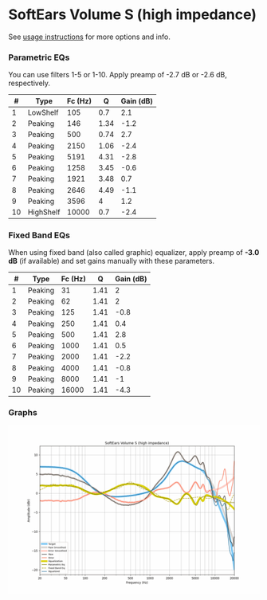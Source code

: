 # SoftEars Volume S (high impedance)
See [usage instructions](https://github.com/jaakkopasanen/AutoEq#usage) for more options and info.

### Parametric EQs
You can use filters 1-5 or 1-10. Apply preamp of -2.7 dB or -2.6 dB, respectively.

|   # | Type      |   Fc (Hz) |    Q |   Gain (dB) |
|-----|-----------|-----------|------|-------------|
|   1 | LowShelf  |       105 | 0.7  |         2.1 |
|   2 | Peaking   |       146 | 1.34 |        -1.2 |
|   3 | Peaking   |       500 | 0.74 |         2.7 |
|   4 | Peaking   |      2150 | 1.06 |        -2.4 |
|   5 | Peaking   |      5191 | 4.31 |        -2.8 |
|   6 | Peaking   |      1258 | 3.45 |        -0.6 |
|   7 | Peaking   |      1921 | 3.48 |         0.7 |
|   8 | Peaking   |      2646 | 4.49 |        -1.1 |
|   9 | Peaking   |      3596 | 4    |         1.2 |
|  10 | HighShelf |     10000 | 0.7  |        -2.4 |

### Fixed Band EQs
When using fixed band (also called graphic) equalizer, apply preamp of **-3.0 dB** (if available) and set gains manually with these parameters.

|   # | Type    |   Fc (Hz) |    Q |   Gain (dB) |
|-----|---------|-----------|------|-------------|
|   1 | Peaking |        31 | 1.41 |         2   |
|   2 | Peaking |        62 | 1.41 |         2   |
|   3 | Peaking |       125 | 1.41 |        -0.8 |
|   4 | Peaking |       250 | 1.41 |         0.4 |
|   5 | Peaking |       500 | 1.41 |         2.8 |
|   6 | Peaking |      1000 | 1.41 |         0.5 |
|   7 | Peaking |      2000 | 1.41 |        -2.2 |
|   8 | Peaking |      4000 | 1.41 |        -0.8 |
|   9 | Peaking |      8000 | 1.41 |        -1   |
|  10 | Peaking |     16000 | 1.41 |        -4.3 |

### Graphs
![](./SoftEars%20Volume%20S%20(high%20impedance).png)
